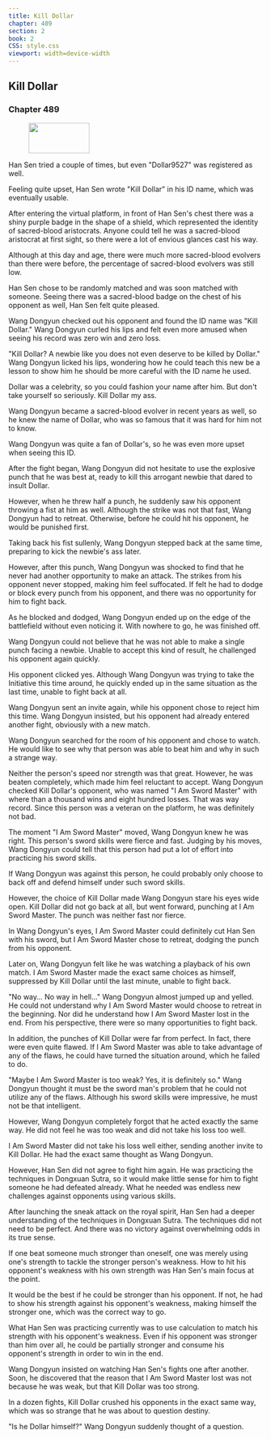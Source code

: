 ```yaml
---
title: Kill Dollar
chapter: 489
section: 2
book: 2
CSS: style.css
viewport: width=device-width
---
```


## Kill Dollar

### Chapter 489

<figure>
	<img src="../Images/gem.gif" alt="" id="gem" width="120" height="60" />
</figure>

Han Sen tried a couple of times, but even "Dollar9527" was registered as well.

Feeling quite upset, Han Sen wrote "Kill Dollar" in his ID name, which was eventually usable.

After entering the virtual platform, in front of Han Sen's chest there was a shiny purple badge in the shape of a shield, which represented the identity of sacred-blood aristocrats. Anyone could tell he was a sacred-blood aristocrat at first sight, so there were a lot of envious glances cast his way.

Although at this day and age, there were much more sacred-blood evolvers than there were before, the percentage of sacred-blood evolvers was still low.

Han Sen chose to be randomly matched and was soon matched with someone. Seeing there was a sacred-blood badge on the chest of his opponent as well, Han Sen felt quite pleased.

Wang Dongyun checked out his opponent and found the ID name was "Kill Dollar." Wang Dongyun curled his lips and felt even more amused when seeing his record was zero win and zero loss.

"Kill Dollar? A newbie like you does not even deserve to be killed by Dollar." Wang Dongyun licked his lips, wondering how he could teach this new be a lesson to show him he should be more careful with the ID name he used.

Dollar was a celebrity, so you could fashion your name after him. But don't take yourself so seriously. Kill Dollar my ass.

Wang Dongyun became a sacred-blood evolver in recent years as well, so he knew the name of Dollar, who was so famous that it was hard for him not to know.

Wang Dongyun was quite a fan of Dollar's, so he was even more upset when seeing this ID.

After the fight began, Wang Dongyun did not hesitate to use the explosive punch that he was best at, ready to kill this arrogant newbie that dared to insult Dollar.

However, when he threw half a punch, he suddenly saw his opponent throwing a fist at him as well. Although the strike was not that fast, Wang Dongyun had to retreat. Otherwise, before he could hit his opponent, he would be punished first.

Taking back his fist sullenly, Wang Dongyun stepped back at the same time, preparing to kick the newbie's ass later.

However, after this punch, Wang Dongyun was shocked to find that he never had another opportunity to make an attack. The strikes from his opponent never stopped, making him feel suffocated. If felt he had to dodge or block every punch from his opponent, and there was no opportunity for him to fight back.

As he blocked and dodged, Wang Dongyun ended up on the edge of the battlefield without even noticing it. With nowhere to go, he was finished off.

Wang Dongyun could not believe that he was not able to make a single punch facing a newbie. Unable to accept this kind of result, he challenged his opponent again quickly.

His opponent clicked yes. Although Wang Dongyun was trying to take the Initiative this time around, he quickly ended up in the same situation as the last time, unable to fight back at all.

Wang Dongyun sent an invite again, while his opponent chose to reject him this time. Wang Dongyun insisted, but his opponent had already entered another fight, obviously with a new match.

Wang Dongyun searched for the room of his opponent and chose to watch. He would like to see why that person was able to beat him and why in such a strange way.

Neither the person's speed nor strength was that great. However, he was beaten completely, which made him feel reluctant to accept. Wang Dongyun checked Kill Dollar's opponent, who was named "I Am Sword Master" with where than a thousand wins and eight hundred losses. That was way record. Since this person was a veteran on the platform, he was definitely not bad.

The moment "I Am Sword Master" moved, Wang Dongyun knew he was right. This person's sword skills were fierce and fast. Judging by his moves, Wang Dongyun could tell that this person had put a lot of effort into practicing his sword skills.

If Wang Dongyun was against this person, he could probably only choose to back off and defend himself under such sword skills.

However, the choice of Kill Dollar made Wang Dongyun stare his eyes wide open. Kill Dollar did not go back at all, but went forward, punching at I Am Sword Master. The punch was neither fast nor fierce.

In Wang Dongyun's eyes, I Am Sword Master could definitely cut Han Sen with his sword, but I Am Sword Master chose to retreat, dodging the punch from his opponent.

Later on, Wang Dongyun felt like he was watching a playback of his own match. I Am Sword Master made the exact same choices as himself, suppressed by Kill Dollar until the last minute, unable to fight back.

"No way… No way in hell…" Wang Dongyun almost jumped up and yelled. He could not understand why I Am Sword Master would choose to retreat in the beginning. Nor did he understand how I Am Sword Master lost in the end. From his perspective, there were so many opportunities to fight back.

In addition, the punches of Kill Dollar were far from perfect. In fact, there were even quite flawed. If I Am Sword Master was able to take advantage of any of the flaws, he could have turned the situation around, which he failed to do.

"Maybe I Am Sword Master is too weak? Yes, it is definitely so." Wang Dongyun thought it must be the sword man's problem that he could not utilize any of the flaws. Although his sword skills were impressive, he must not be that intelligent.

However, Wang Dongyun completely forgot that he acted exactly the same way. He did not feel he was too weak and did not take his loss too well.

I Am Sword Master did not take his loss well either, sending another invite to Kill Dollar. He had the exact same thought as Wang Dongyun.

However, Han Sen did not agree to fight him again. He was practicing the techniques in Dongxuan Sutra, so it would make little sense for him to fight someone he had defeated already. What he needed was endless new challenges against opponents using various skills.

After launching the sneak attack on the royal spirit, Han Sen had a deeper understanding of the techniques in Dongxuan Sutra. The techniques did not need to be perfect. And there was no victory against overwhelming odds in its true sense.

If one beat someone much stronger than oneself, one was merely using one's strength to tackle the stronger person's weakness. How to hit his opponent's weakness with his own strength was Han Sen's main focus at the point.

It would be the best if he could be stronger than his opponent. If not, he had to show his strength against his opponent's weakness, making himself the stronger one, which was the correct way to go.

What Han Sen was practicing currently was to use calculation to match his strength with his opponent's weakness. Even if his opponent was stronger than him over all, he could be partially stronger and consume his opponent's strength in order to win in the end.

Wang Dongyun insisted on watching Han Sen's fights one after another. Soon, he discovered that the reason that I Am Sword Master lost was not because he was weak, but that Kill Dollar was too strong.

In a dozen fights, Kill Dollar crushed his opponents in the exact same way, which was so strange that he was about to question destiny.

"Is he Dollar himself?" Wang Dongyun suddenly thought of a question.